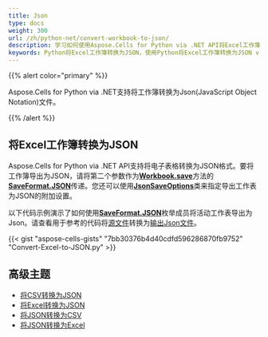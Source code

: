 ```yaml
---
title: Json
type: docs
weight: 300
url: /zh/python-net/convert-workbook-to-json/
description: 学习如何使用Aspose.Cells for Python via .NET API将Excel工作簿转换为JSON。
keywords: Python将Excel工作簿转换为JSON，使用Python将Excel工作簿转换为JSON via NET，将工作簿导出为JSON，将Excel工作簿转换为JSON。
---
```


{{% alert color="primary" %}}

Aspose.Cells for Python via .NET支持将工作簿转换为Json(JavaScript Object Notation)文件。

{{% /alert %}}

## **将Excel工作簿转换为JSON**

Aspose.Cells for Python via .NET API支持将电子表格转换为JSON格式。要将工作簿导出为JSON，请将第二个参数作为[**Workbook.save**](https://reference.aspose.com/cells/python-net/aspose.cells/workbook/save/#str-aspose.cells.SaveOptions)方法的[**SaveFormat.JSON**](https://reference.aspose.com/cells/python-net/aspose.cells/saveformat)传递。您还可以使用[**JsonSaveOptions**](https://reference.aspose.com/cells/python-net/aspose.cells/JsonSaveoptions)类来指定导出工作表为JSON的附加设置。

以下代码示例演示了如何使用[**SaveFormat.JSON**](https://reference.aspose.com/cells/python-net/aspose.cells/saveformat)枚举成员将活动工作表导出为Json。请查看用于参考的代码将[源文件](book1.xlsx)转换为[输出Json文件](book1.Json)。

{{< gist "aspose-cells-gists" "7bb30376b4d40cdfd596286870fb9752" "Convert-Excel-to-JSON.py" >}}

## **高级主题**
- [将CSV转换为JSON](/cells/zh/python-net/convert-csv-to-json/)
- [将Excel转换为JSON](/cells/zh/python-net/convert-excel-to-json/)
- [将JSON转换为CSV](/cells/zh/python-net/convert-json-to-csv/)
- [将JSON转换为Excel](/cells/zh/python-net/convert-json-to-excel/)
